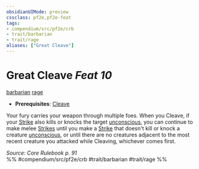 ```yaml
---
obsidianUIMode: preview
cssclass: pf2e,pf2e-feat
tags:
- compendium/src/pf2e/crb
- trait/barbarian
- trait/rage
aliases: ["Great Cleave"]
---
```

# Great Cleave  *Feat 10*  
[barbarian](/rules/traits/barbarian.md)  [rage](/rules/traits/rage.md)  

- **Prerequisites**: [Cleave](/compendium/feats/cleave.md)

Your fury carries your weapon through multiple foes. When you Cleave, if your [Strike](/rules/actions/strike.md) also kills or knocks the target [unconscious](/rules/conditions.md#Unconscious), you can continue to make melee [Strikes](/rules/actions/strike.md) until you make a [Strike](/rules/actions/strike.md) that doesn't kill or knock a creature [unconscious](/rules/conditions.md#Unconscious), or until there are no creatures adjacent to the most recent creature you attacked while Cleaving, whichever comes first.

*Source: Core Rulebook p. 91*  
%% #compendium/src/pf2e/crb #trait/barbarian #trait/rage %%